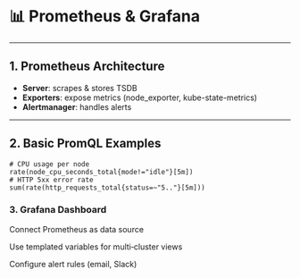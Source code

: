 # 📊 Prometheus & Grafana

---

## 1. Prometheus Architecture

- **Server**: scrapes & stores TSDB  
- **Exporters**: expose metrics (node_exporter, kube-state-metrics)  
- **Alertmanager**: handles alerts

---

## 2. Basic PromQL Examples

```promql
# CPU usage per node
rate(node_cpu_seconds_total{mode!="idle"}[5m])
# HTTP 5xx error rate
sum(rate(http_requests_total{status=~"5.."}[5m]))
```

### 3. Grafana Dashboard

Connect Prometheus as data source

Use templated variables for multi‑cluster views

Configure alert rules (email, Slack)
